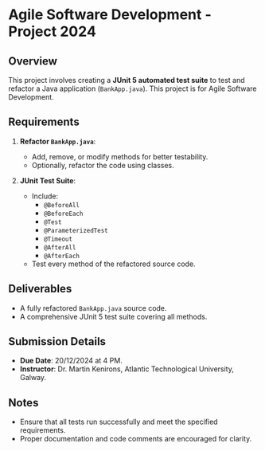# Agile Software Development - Project 2024

## Overview
This project involves creating a **JUnit 5 automated test suite** to test and refactor a Java application (`BankApp.java`). This project is for
Agile Software Development. 

## Requirements
1. **Refactor `BankApp.java`**:
   - Add, remove, or modify methods for better testability.
   - Optionally, refactor the code using classes.

2. **JUnit Test Suite**:
   - Include:
     - `@BeforeAll`
     - `@BeforeEach`
     - `@Test`
     - `@ParameterizedTest`
     - `@Timeout`
     - `@AfterAll`
     - `@AfterEach`
   - Test every method of the refactored source code.

## Deliverables
- A fully refactored `BankApp.java` source code.
- A comprehensive JUnit 5 test suite covering all methods.

## Submission Details
- **Due Date**: 20/12/2024 at 4 PM.
- **Instructor**: Dr. Martin Kenirons, Atlantic Technological University, Galway.

## Notes
- Ensure that all tests run successfully and meet the specified requirements.
- Proper documentation and code comments are encouraged for clarity.

